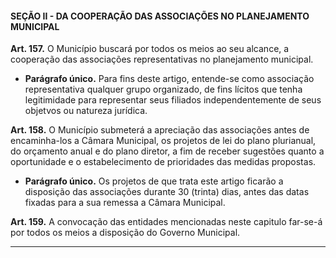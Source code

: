 #### SEÇÃO II - DA COOPERAÇÃO DAS ASSOCIAÇÕES NO PLANEJAMENTO MUNICIPAL


**Art. 157.** O Município buscará por todos os meios ao seu alcance, a cooperação das associações representativas no planejamento municipal. 

- **Parágrafo único.** Para fins deste artigo, entende-se como associação representativa qualquer grupo organizado, de fins lícitos que tenha legitimidade para representar seus filiados independentemente de seus objetvos ou natureza jurídica. 

**Art. 158.** O Município submeterá a apreciação das associações antes de encaminha-los a Câmara Municipal, os projetos de lei do plano plurianual, do orçamento anual e do plano diretor, a fim de receber sugestões quanto a oportunidade e o estabelecimento de prioridades das medidas propostas.

- **Parágrafo único.** Os projetos de que trata este artigo ficarão a disposição das associações durante 30 (trinta) dias, antes das datas fixadas para a sua remessa a Câmara Municipal.

**Art. 159.** A convocação das entidades mencionadas neste capitulo far-se-á por todos os meios a disposição do Governo Municipal.

---